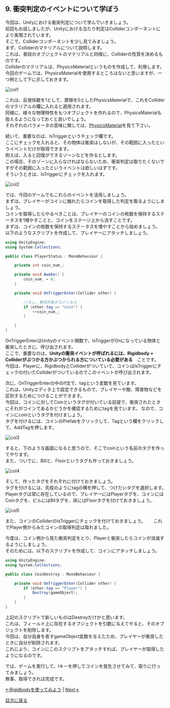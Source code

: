 ## 9. 衝突判定のイベントについて学ぼう

今回は、Unityにおける衝突判定について学んでいきましょう。  
前回もお話しましたが、Unityにおける当たり判定はColliderコンポーネントにより実現されています。  
そこで、Colliderコンポーネントを少し見てみましょう。  
まず、Colliderのマテリアルについて説明します。  
これは、普段のオブジェクトのマテリアルと同様に、Colliderの性質を決めるものです。  
Colliderのマテリアルは、PhysicsMaterialというものを作成して、利用します。  
今回のゲームでは、PhysicsMaterialを使用するところはないと思いますが、一つ例として下に示しておきます。  

![col1](../Images/col1.png)

これは、反発係数を1として、摩擦を0としたPhysicsMaterialで、これをColliderのマテリアルの欄に入れると適用されます。  
同様に、様々な物理特性をもつオブジェクトを作れるので、PhysicsMaterialも扱えるようになっておくと良いでしょう。  
それぞれのパラメータの意味に関しては、[PhysicsMaterial](https://docs.unity3d.com/ja/current/Manual/class-PhysicMaterial.html)を見て下さい。  

続いて、重要なのは、IsTriggerというチェック欄です。  
ここにチェックを入れると、その物体は衝突はしないが、その範囲に入ったというイベントだけが取得できます。  
例えば、入ると回復ができるゾーンなどを作るとします。  
この場合、そのゾーンに入らなければならないため、衝突判定は取りたくないですがその範囲に入ったというイベントは欲しいはずです。  
そういうときは、IsTriggerにチェックを入れます。  

![col2](../Images/col2.png)

では、今回のゲームでもこれらのイベントを活用しましょう。  
まずは、プレイヤーがコインに触れたらコインを取得した判定を取るようにしましょう。  
コインを取得したらやるべきことは、プレイヤーのコインの枚数を保持するステータスを1増やすことと、コインをステージ上から消すことです。  
まずは、コインの枚数を保持するステータスを増やすことから始めましょう。  
以下のようなスクリプトを作成して、プレイヤーにアタッチしましょう。  

````cs
using UnityEngine;
using System.Collections;

public class PlayerStatus : MonoBehaviour {

    private int coin_num_;

    private void Awake() {
        coin_num_ = 0;
    }

    private void OnTriggerEnter(Collider other) {

        //もし、衝突対象がコインなら
        if (other.tag == "Coin") {
            ++coin_num_;
        }

    }
}
````

OnTriggerEnterはUnityのイベント関数で、IsTriggerがOnになっている物体と衝突したときに、呼び出されます。  
ここで、重要なのは、**Unityの衝突イベントが呼ばれるには、Rigidbody + Colliderがぶつかる方かぶつかられる方についている必要がある**　ことです。  
今回は、Playerに、RigidbodyとColliderがついていて、コインはIsTriggerにチェックの付いたColliderがついているのでこのイベントが呼び出されます。

次に、OnTriggerEnterの中のif文で、tagという変数を見ています。  
これは、Unityエディタ上で設定できるもので、プレイヤーや敵、障害物などを区別するためにつけることができます。  
今回は、コインに対してCoinというタグが付いている前提で、衝突されたときにそれがコインであるかどうかを確認するためにtagを見ています。
なので、コインにcoinというタグを付けましょう。  
タグを付けるには、コインのPrefabをクリックして、Tagという欄をクリックして、AddTagを押します。

![col3](../Images/col3.png)

すると、下のような画面になると思うので、そこでcoinという名前のタグを作ってやります。  
また、ついでに、Billと、Floorというタグも作っておきましょう。  

![col4](../Images/col4.png)

そして、作ったタグをそれぞれに付けておきましょう。  
タグを付けるには、先程のようにtagの横を押して、つけたいタグを選択します。　　
Playerタグは常に存在しているので、プレイヤーにはPlayerタグを、コインにはCoinタグを、ビルにはBilタグを、床にはFloorタグを付けておきましょう。

![col5](../Images/col5.png)

また、コインのColliderのIsTriggerにチェックを付けておきましょう。　　
これでPlayer側からみたコインの取得判定は取れました。  

今度は、コイン側から見た衝突判定をとり、Playerと衝突したらコインが消滅するようにしましょう。  
そのためには、以下のスクリプトを作成して、コインにアタッチしましょう。  

````cs
using UnityEngine;
using System.Collections;

public class CoinDestroy : MonoBehaviour {

    private void OnTriggerEnter(Collider other) {
        if (other.tag == "Player") {
            Destroy(gameObject);
        }
    }
}
````

上記のスクリプトで新しいものはDestroyだけかと思います。  
これは、フィールド上に存在するオブジェクトを引数に与えてやると、そのオブジェクトを削除します。  
今回は、自分自身を表すgameObject変数を与えたため、プレイヤーが衝突したときに自分が削除されます。  
これにより、コインにこのスクリプトをアタッチすれば、プレイヤーが取得したようになるのです。  

では、ゲームを実行して、Iキーを押してコインを発生させてみて、取りに行ってみましょう。  
無事、取得できれば完成です。  

[←Rigidbodyを使ってみよう](./UseRigidbody.md) | [Next→](./UseAnimator.md)

[目次に戻る](../../README.md)  
